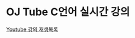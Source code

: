 # OJ Tube C언어 실시간 강의

[Youtube 강의 재생목록](https://www.youtube.com/playlist?list=PLz--ENLG_8TMdMJIwyqDIpcEOysvNoonf)